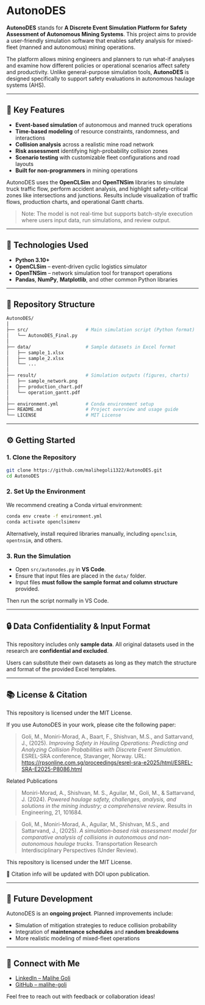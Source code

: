 # AutonoDES

**AutonoDES** stands for **A Discrete Event Simulation Platform for Safety Assessment of Autonomous Mining Systems**. This project aims to provide a user-friendly simulation software that enables safety analysis for mixed-fleet (manned and autonomous) mining operations.

The platform allows mining engineers and planners to run what-if analyses and examine how different policies or operational scenarios affect safety and productivity. Unlike general-purpose simulation tools, **AutonoDES** is designed specifically to support safety evaluations in autonomous haulage systems (AHS).

---

## 🚀 Key Features

- **Event-based simulation** of autonomous and manned truck operations
- **Time-based modeling** of resource constraints, randomness, and interactions
- **Collision analysis** across a realistic mine road network
- **Risk assessment** identifying high-probability collision zones
- **Scenario testing** with customizable fleet configurations and road layouts
- **Built for non-programmers** in mining operations

AutonoDES uses the **OpenCLSim** and **OpenTNSim** libraries to simulate truck traffic flow, perform accident analysis, and highlight safety-critical zones like intersections and junctions. Results include visualization of traffic flows, production charts, and operational Gantt charts.

> Note: The model is not real-time but supports batch-style execution where users input data, run simulations, and review output.

---

## 🧰 Technologies Used

- **Python 3.10+**
- **OpenCLSim** – event-driven cyclic logistics simulator
- **OpenTNSim** – network simulation tool for transport operations
- **Pandas**, **NumPy**, **Matplotlib**, and other common Python libraries

---

## 📁 Repository Structure

```bash
AutonoDES/
│
├── src/                     # Main simulation script (Python format)
│   └── AutonoDES_Final.py
│
├── data/                    # Sample datasets in Excel format
│   ├── sample_1.xlsx
│   ├── sample_2.xlsx
│   └── ...
│
├── result/                  # Simulation outputs (figures, charts)
│   ├── sample_network.png
│   ├── production_chart.pdf
│   └── operation_gantt.pdf
│
├── environment.yml          # Conda environment setup
├── README.md                # Project overview and usage guide
└── LICENSE                  # MIT License
```

---

## ⚙️ Getting Started

### 1. Clone the Repository

```bash
git clone https://github.com/malihegoli1322/AutonoDES.git
cd AutonoDES
```

### 2. Set Up the Environment

We recommend creating a Conda virtual environment:

```bash
conda env create -f environment.yml
conda activate openclsimenv
```

Alternatively, install required libraries manually, including `openclsim`, `opentnsim`, and others.

### 3. Run the Simulation

- Open `src/autonodes.py` in **VS Code**.
- Ensure that input files are placed in the `data/` folder.
- Input files **must follow the sample format and column structure** provided.

Then run the script normally in VS Code.

---

## 🔒 Data Confidentiality & Input Format

This repository includes only **sample data**. All original datasets used in the research are **confidential and excluded**.

Users can substitute their own datasets as long as they match the structure and format of the provided Excel templates.

---

## 📚 License & Citation

This repository is licensed under the MIT License.

If you use AutonoDES in your work, please cite the following paper:

> Goli, M., Moniri-Morad, A., Baart, F., Shishvan, M.S., and Sattarvand, J., (2025). *Improving Safety in Hauling Operations: Predicting and Analyzing Collision Probabilities with Discrete Event Simulation*. ESREL-SRA conference, Stavanger, Norway.
> URL: https://rpsonline.com.sg/proceedings/esrel-sra-e2025/html/ESREL-SRA-E2025-P8086.html 

Related Publications

> Moniri-Morad, A., Shishvan, M. S., Aguilar, M., Goli, M., & Sattarvand, J. (2024). *Powered haulage safety, challenges, analysis, and solutions in the mining industry; a comprehensive review*. Results in Engineering, 21, 101684.

> Goli, M., Moniri-Morad, A., Aguilar, M., Shishvan, M.S., and Sattarvand, J., (2025). *A simulation-based risk assessment model for comparative analysis of collisions in autonomous and non-autonomous haulage trucks*. Transportation Research Interdisciplinary Perspectives (Under Review).

This repository is licensed under the MIT License.


📄 Citation info will be updated with DOI upon publication.


---

## 🔭 Future Development

AutonoDES is an **ongoing project**. Planned improvements include:

- Simulation of mitigation strategies to reduce collision probability
- Integration of **maintenance schedules** and **random breakdowns**
- More realistic modeling of mixed-fleet operations

---

## 🤝 Connect with Me

- [LinkedIn – Malihe Goli](https://www.linkedin.com/in/malihe-goli-3a039031/)
- [GitHub – malihe-goli](https://github.com/malihegoli1322)

Feel free to reach out with feedback or collaboration ideas!


